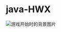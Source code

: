 # java-HWX
![游戏开始时的背景图片](https://img-blog.csdnimg.cn/20210102170620921.jpg?x-oss-process=image/watermark,type_ZmFuZ3poZW5naGVpdGk,shadow_10,text_aHR0cHM6Ly9ibG9nLmNzZG4ubmV0L3h5bV9DU0RO,size_16,color_FFFFFF,t_70#pic_center)


